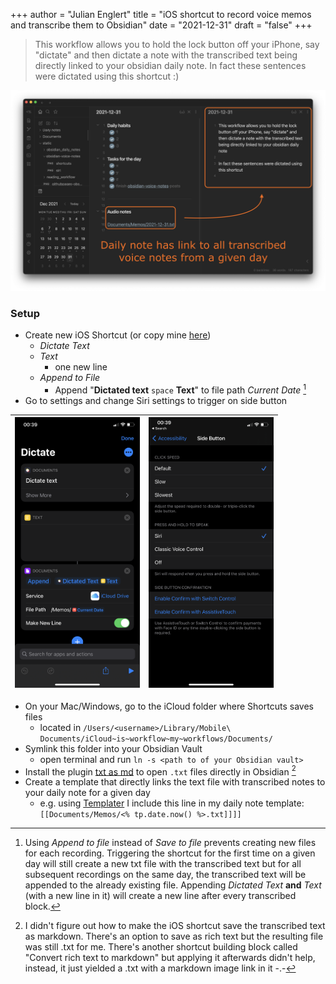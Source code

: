 +++
author = "Julian Englert"
title = "iOS shortcut to record voice memos and transcribe them to Obsidian"
date = "2021-12-31"
draft = "false"
+++

>This workflow allows you to hold the lock button off your iPhone, say "dictate" and then dictate a note with the transcribed text being directly linked to your obsidian daily note. In fact these sentences were dictated using this shortcut :)

![](/obsidian-voice-notes/obsidian.PNG)

### Setup
- Create new iOS Shortcut (or copy mine [here](https://www.icloud.com/shortcuts/9c48536a66ec4ab4b1e9192f06e2a632))
	- *Dictate Text*
	- *Text*
		- one new line 
	- *Append to File* 
		- Append "**Dictated text** `space` **Text**" to file path *Current Date* [^append]
- Go to settings and change Siri settings to trigger on side button


|<img src="/obsidian-voice-notes/shortcut.png" alt="shortcut" width="200"/>|<img src="/obsidian-voice-notes/siri.PNG" alt="siri" width="200"/>|
|---|---|


- On your Mac/Windows, go to the iCloud folder where Shortcuts saves files
	- located in `/Users/<username>/Library/Mobile\ Documents/iCloud~is~workflow~my~workflows/Documents/`
- Symlink this folder into your Obsidian Vault
	- open terminal and run `ln -s <path to of your Obsidian vault>`
- Install the plugin [txt as md](https://github.com/deathau/txt-as-md-obsidian) to open `.txt` files directly in Obsidian [^txtasmd]
- Create a template that directly links the text file with transcribed notes to your daily note for a given day
	- e.g. using [Templater](https://github.com/SilentVoid13/Templater) I include this line in my daily note template: `[[Documents/Memos/<% tp.date.now() %>.txt]]]]`




[^append]: Using *Append to file* instead of *Save to file* prevents creating new files for each recording. Triggering the shortcut for the first time on a given day will still create a new txt file with the transcribed text but for all subsequent recordings on the same day, the transcribed text will be appended to the already existing file. Appending *Dictated Text* **and** *Text* (with a new line in it) will create a new line after every transcribed block.

[^txtasmd]: I didn't figure out how to make the iOS shortcut save the transcribed text as markdown. There's an option to save as rich text but the resulting file was still .txt for me. There's another shortcut building block called "Convert rich text to markdown" but applying it afterwards didn't help, instead, it just yielded a .txt with a markdown image link in it -.-